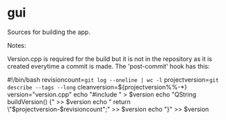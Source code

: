 gui
===

Sources for building the app.

Notes:

Version.cpp is required for the build but it is not in the repository as it is created everytime a commit is made.
The 'post-commit' hook has this:

#!/bin/bash
revisioncount=`git log --oneline | wc -l`
projectversion=`git describe --tags --long`
cleanversion=${projectversion%%-*}
version="version.cpp"
echo "#include <QString>" > $version
echo "QString buildVersion() {"  >> $version
echo "     return  \"$projectversion-$revisioncount\";" >> $version
echo "}" >> $version

